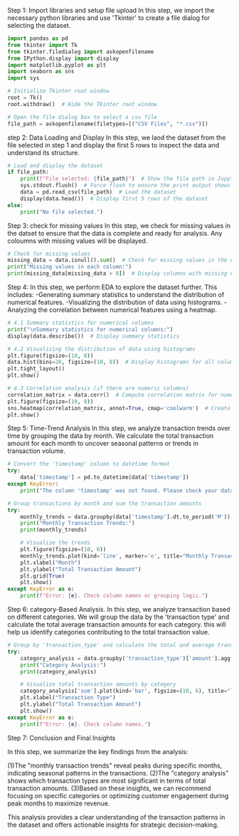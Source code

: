 Step 1: Import libraries and setup file upload
In this step, we import the necessary python libraries and use 'Tkinter' to create a file dialog for selecting the dataset.


```python
import pandas as pd
from tkinter import Tk
from tkinter.filedialog import askopenfilename
from IPython.display import display
import matplotlib.pyplot as plt
import seaborn as sns
import sys

# Initialize Tkinter root window
root = Tk()
root.withdraw()  # Hide the Tkinter root window

# Open the file dialog box to select a csv file
file_path = askopenfilename(filetypes=[("CSV Files", "*.csv")])

```

step 2: Data Loading and Display
In this step, we laod the dataset from the file selected in step 1 and display the first 5 rows to inspect the data and understand its structure.


```python
# Load and display the dataset
if file_path:
    print(f"File selected: {file_path}")  # Show the file path in Jupyter notebook
    sys.stdout.flush()  # Force flush to ensure the print output shows up
    data = pd.read_csv(file_path)  # Load the dataset
    display(data.head())  # Display first 5 rows of the dataset
else:
    print("No file selected.")

```

Step 3: check for missing values
In this step, we check for missing values in the datset to ensure that the data is complete and ready for analysis. Any coloumns with missing values will be displayed.


```python
# Check for missing values
missing_data = data.isnull().sum()  # Check for missing values in the dataset
print("Missing values in each column:")
print(missing_data[missing_data > 0])  # Display columns with missing values

```

Step 4: In this step, we perform EDA to explore the dataset further. This includes:
-Generating summary statistics to understand the distribution of numerical features.
-Visualizing the distribution of data using histograms.
-Analyzing the correlation between numerical features using a heatmap.


```python
# 4.1 Summary statistics for numerical columns
print("\nSummary statistics for numerical columns:")
display(data.describe())  # Display summary statistics

# 4.2 Visualizing the distribution of data using histograms
plt.figure(figsize=(10, 8))
data.hist(bins=20, figsize=(10, 8))  # Display histograms for all columns
plt.tight_layout()
plt.show()

# 4.3 Correlation analysis (if there are numeric columns)
correlation_matrix = data.corr()  # Compute correlation matrix for numerical columns
plt.figure(figsize=(10, 8))
sns.heatmap(correlation_matrix, annot=True, cmap='coolwarm')  # Create a heatmap of correlations
plt.show()

```

Step 5: Time-Trend Analysis
In this step, we analyze transaction trends over time by grouping the data by month. We calculate the total transaction amount for each month to uncover seasonal patterns or trends in transaction volume.


```python
# Convert the 'timestamp' column to datetime format
try:
    data['timestamp'] = pd.to_datetime(data['timestamp'])
except KeyError:
    print("The column 'timestamp' was not found. Please check your dataset columns.")

# Group transactions by month and sum the transaction amounts
try:
    monthly_trends = data.groupby(data['timestamp'].dt.to_period('M'))['amount'].sum()
    print("Monthly Transaction Trends:")
    print(monthly_trends)

    # Visualize the trends
    plt.figure(figsize=(10, 6))
    monthly_trends.plot(kind='line', marker='o', title="Monthly Transaction Trends")
    plt.xlabel("Month")
    plt.ylabel("Total Transaction Amount")
    plt.grid(True)
    plt.show()
except KeyError as e:
    print(f"Error: {e}. Check column names or grouping logic.")

```

Step 6: category-Based Analysis.
In this step, we analyze transaction based on different categories. We will group the data by the 'transaction type' and calculate the total average transaction amounts for each category. this will help us identify categories contributing to the total transaction value.


```python
# Group by 'transaction_type' and calculate the total and average transaction amount
try:
    category_analysis = data.groupby('transaction_type')['amount'].agg(['sum', 'mean'])
    print("Category Analysis:")
    print(category_analysis)

    # Visualize total transaction amounts by category
    category_analysis['sum'].plot(kind='bar', figsize=(10, 6), title="Total Transaction Amount by Category")
    plt.xlabel("Transaction Type")
    plt.ylabel("Total Transaction Amount")
    plt.show()
except KeyError as e:
    print(f"Error: {e}. Check column names.")

```

Step 7: Conclusion and Final Insights

In this step, we summarize the key findings from the analysis:

(1)The "monthly transaction trends" reveal peaks during specific months, indicating seasonal patterns in the transactions.
(2)The "category analysis" shows which transaction types are most significant in terms of total transaction amounts.
(3)Based on these insights, we can recommend focusing on specific categories or optimizing customer engagement during peak months to maximize revenue.

This analysis provides a clear understanding of the transaction patterns in the dataset and offers actionable insights for strategic decision-making.

